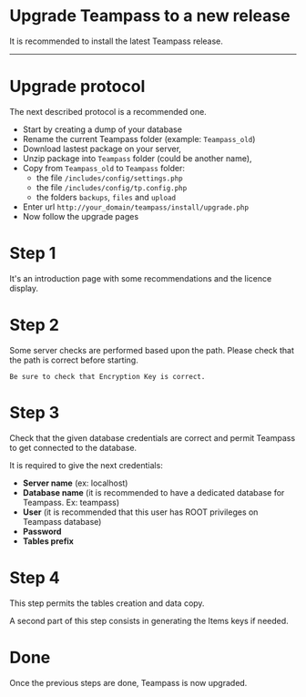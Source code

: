 # Upgrade Teampass to a new release

It is recommended to install the latest Teampass release.

---

# Upgrade protocol

The next described protocol is a recommended one.

* Start by creating a dump of your database
* Rename the current Teampass folder (example: `Teampass_old`)
* Download lastest package on your server,
* Unzip package into `Teampass` folder (could be another name),
* Copy from `Teampass_old` to `Teampass` folder:
   * the file `/includes/config/settings.php`
   * the file `/includes/config/tp.config.php`
   * the folders `backups`, `files` and `upload`
* Enter url `http://your_domain/teampass/install/upgrade.php`
* Now follow the upgrade pages

# Step 1

It's an introduction page with some recommendations and the licence display.

# Step 2

Some server checks are performed based upon the path. Please check that the path is correct before starting.

	Be sure to check that Encryption Key is correct.

# Step 3

Check that the given database credentials are correct and permit Teampass to get connected to the database.

It is required to give the next credentials:

- **Server name** (ex: localhost)
- **Database name** (it is recommended to have a dedicated database for Teampass. Ex: teampass)
- **User** (it is recommended that this user has ROOT privileges on Teampass database) 
- **Password**
- **Tables prefix**

# Step 4

This step permits the tables creation and data copy.

A second part of this step consists in generating the Items keys if needed.

# Done

Once the previous steps are done, Teampass is now upgraded.
